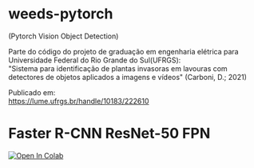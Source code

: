 # weeds-pytorch  
(Pytorch Vision Object Detection)  
  
Parte do código do projeto de graduação em engenharia elétrica para Universidade Federal do Rio Grande do Sul(UFRGS):  
"Sistema para identificação de plantas invasoras em lavouras com detectores de objetos aplicados a imagens e vídeos" (Carboni, D.; 2021)  

Publicado em:  
https://lume.ufrgs.br/handle/10183/222610  


# Faster R-CNN ResNet-50 FPN  
[![Open In Colab](https://colab.research.google.com/assets/colab-badge.svg)](https://colab.research.google.com/github/carboni123/weeds-pytorch/blob/main/PyTorch_FasterRCNN_weeds.ipynb)

